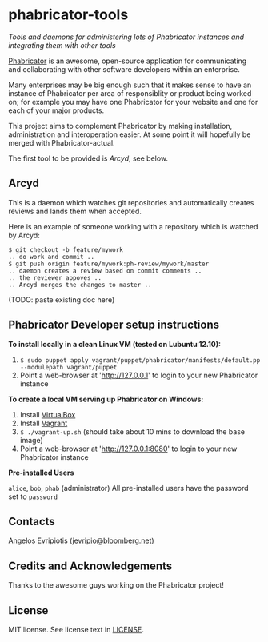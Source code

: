# phabricator-tools

*Tools and daemons for administering lots of Phabricator instances and
integrating them with other tools*

[Phabricator](http://phabricator.org/) is an awesome, open-source application for communicating
and collaborating with other software developers within an enterprise.

Many enterprises may be big enough such that it makes sense to have
an instance of Phabricator per area of responsiblity or product being
worked on; for example you may have one Phabricator for your website
and one for each of your major products.

This project aims to complement Phabricator by making installation,
administration and interoperation easier.  At some point it will
hopefully be merged with Phabricator-actual.

The first tool to be provided is *Arcyd*, see below.

## Arcyd
This is a daemon which watches git repositories and automatically creates reviews and lands them when accepted.

Here is an example of someone working with a repository which is watched by Arcyd:

    $ git checkout -b feature/mywork
    .. do work and commit ..
    $ git push origin feature/mywork:ph-review/mywork/master
    .. daemon creates a review based on commit comments ..
    .. the reviewer appoves ..
    .. Arcyd merges the changes to master ..

(TODO: paste existing doc here)

## Phabricator Developer setup instructions

**To install locally in a clean Linux VM (tested on Lubuntu 12.10):**

1. `$ sudo puppet apply vagrant/puppet/phabricator/manifests/default.pp --modulepath vagrant/puppet`
2. Point a web-browser at 'http://127.0.0.1' to login to your new Phabricator instance

**To create a local VM serving up Phabricator on Windows:**

1. Install [VirtualBox](https://www.virtualbox.org/)
2. Install [Vagrant](http://www.vagrantup.com/)
3. ```$ ./vagrant-up.sh```
(should take about 10 mins to download the base image)
4. Point a web-browser at 'http://127.0.0.1:8080' to login to your new Phabricator instance

**Pre-installed Users**

`alice`, `bob`, `phab` (administrator)
All pre-installed users have the password set to `password`

## Contacts

Angelos Evripiotis (jevripio@bloomberg.net)

## Credits and Acknowledgements

Thanks to the awesome guys working on the Phabricator project!


## License

MIT license. See license text in [LICENSE](https://github.com/bloomberg/phabricator-tools/blob/master/LICENSE).
